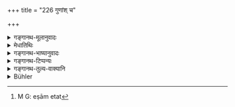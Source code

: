 +++
title = "226 गुणांश् च"

+++

<details><summary>गङ्गानथ-मूलानुवादः</summary>

Pure and with collected mind, he shall first place on the ground the accessories, such as soups and vegetaui.es, &c., milk, curd, butter and honey.—(226)
</details>

<details><summary>मेधातिथिः</summary>

**गुणा** व्यञ्जनानि । एषाम् एव[^३९७] प्रदर्शनार्थम् उत्तरः प्रपञ्चः । **सूपशाकाद्यान् विन्यसेद् भूवाव्** **एव** उपयच्छेत, न दारुमये फलकादौ ॥ ३.२१५ ॥


[^३९७]:
     M G: eṣām etat
</details>

<details><summary>गङ्गानथ-भाष्यानुवादः</summary>

‘*Accessories*’—the seasonings. The subsequent words are meant to describe the details of those—‘*soups and vegetables*, etc.,

‘*He should place*’—deposit—‘*on the ground*,’—not upon the wooden board and such other things.—(226)
</details>

<details><summary>गङ्गानथ-टिप्पन्यः</summary>

This verse is quoted in *Smṛtitattva* (p. 229), which explains ‘*guṇān*’ as ‘accessories’,—and ‘*bhūmāveva*’ as meaning that the dish containing the curries should be put on the ground, and the curries should not be served on the dish out of which the food is eaten; but the curry may be served on this latter in the absence of a second dish.

This is quoted in *Aparārka* (p. 493), which explains ‘*guṇān*’ as ‘vegetable and other accessories,’ which are further specified as ‘*sūpa-śāka*’ and the rest; these should be served in vessels placed on the ground, and in those placed in another vessel;—in *Hemādri* (Śrāddha, p. 1372), which adds the following notes—‘*Bhūmau*’, in vessels placed on the ground,—‘*guṇān*’, things called ‘*guṇa*’, ‘accessory’,—viz., ‘*sūpa-śāka* &c.’; ‘*sūpa*’ is a special preparation of *Mudga* and other grains cooked with rice, and culled ‘*barānna*’, and ‘*śāka*’ for cooked roots, fruits, leaves etc.; the particle ‘*ca*’ includes other rich kinds of food, milk-rice, cakes, and so forth;—in
*Śrāddhakaumudī* (p. 158), which explains ‘*guṇān*’ as subsidiary
articles of food,—‘*bhūmau*’ as ‘not on the feeding-dish itself *i*.
*e*., in other dishes placed near the feeding dish;—and in
*Gadādharapaddhali* (Kāla, p. 545).
</details>

<details><summary>गङ्गानथ-तुल्य-वाक्यानि</summary>

**(verses 3.226-228)  
**

*Śaunaka*.—(See under 224.)

*Kalikāpurāṇa*.—(Do.)

*Yama*.—(Do.)
</details>

<details><summary>Bühler</summary>

226	Let him, being pure and attentive, carefully place on the ground the seasoning (for the rice), such as broths and pot herbs, sweet and sour milk, and honey,
</details>
